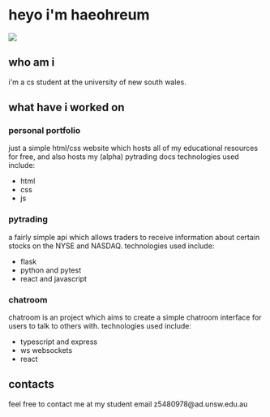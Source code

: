 

<div id="header">
<h1>
  heyo i'm haeohreum
</h1>
</div>

![](https://leetcard.jacoblin.cool/haezera?ext=heatmap)

<div align = "left">
  <h2> who am i</h2>
  i'm a cs student at the university of new south wales.
  <h2> what have i worked on </h2>
  <h3> personal portfolio </h3>
  just a simple html/css website which hosts all of my educational resources for free, and also hosts my (alpha) pytrading docs
  technologies used include:
  <ul>
    <li> html </li>
    <li> css </li>
    <li> js </li>
  </ul>
  <h3> pytrading </h3>
  a fairly simple api which allows traders to receive information about certain stocks on the NYSE and NASDAQ. technologies used include:
  <ul>
    <li> flask </li>
    <li> python and pytest </li>
    <li> react and javascript </li>
  </ul>
  <h3> chatroom </h3>
  chatroom is an project which aims to create a simple chatroom interface for users to talk to others with. technologies used include:
  <ul>
    <li> typescript and express </li>
    <li> ws websockets </li>
    <li> react </li>
  </ul>
  <h2> contacts </h2>
  feel free to contact me at my student email z5480978@ad.unsw.edu.au

    
</div>

